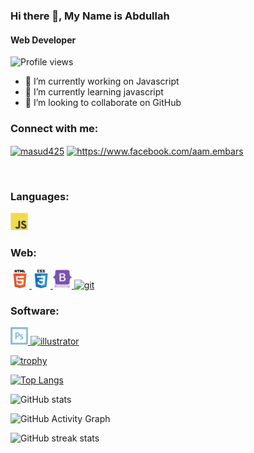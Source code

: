 ### Hi there 👋, My Name is Abdullah 
#### Web Developer 
![Profile views](https://gpvc.arturio.dev/Abdullah149081)  
- 🔭 I’m currently working on Javascript 
- 🌱 I’m currently learning javascript 
- 👯 I’m looking to collaborate on GitHub 
<h3 align="left">Connect with me:</h3>
<p align="left">
<a href="https://linkedin.com/in/masud425" target="blank"><img align="center" src="https://raw.githubusercontent.com/rahuldkjain/github-profile-readme-generator/master/src/images/icons/Social/linked-in-alt.svg" alt="masud425"  width="28px" /></a>
<a href="https://www.facebook.com/aam.embars/?ref=pages_you_manage" target="blank"><img align="center" src="https://raw.githubusercontent.com/rahuldkjain/github-profile-readme-generator/master/src/images/icons/Social/facebook.svg" alt="https://www.facebook.com/aam.embars"  width="28px" /></a> </p><br>
  
<h3 align="left">Languages:</h3>
<p align="left"> 
 <a href="https://developer.mozilla.org/en-US/docs/Web/JavaScript" target="_blank" rel="noreferrer"> <img src="https://raw.githubusercontent.com/devicons/devicon/master/icons/javascript/javascript-original.svg" alt="javascript" width="28" height="28"/> </a>  
 <h3 align="left">Web:</h3>
<p align="left"> 
 <a href="https://www.w3.org/html/" target="_blank" rel="noreferrer"> <img src="https://raw.githubusercontent.com/devicons/devicon/master/icons/html5/html5-original-wordmark.svg" alt="html5" width="30px" /> </a> 
 <a href="https://www.w3schools.com/css/" target="_blank" rel="noreferrer"> <img src="https://raw.githubusercontent.com/devicons/devicon/master/icons/css3/css3-original-wordmark.svg" alt="css3" width="30px" /> </a> 
 <a href="https://getbootstrap.com" target="_blank" rel="noreferrer"> <img src="https://raw.githubusercontent.com/devicons/devicon/master/icons/bootstrap/bootstrap-plain-wordmark.svg" alt="bootstrap" width="30" height="30"/> </a>
<a href="https://git-scm.com/" target="_blank" rel="noreferrer"> <img src="https://www.vectorlogo.zone/logos/git-scm/git-scm-icon.svg" alt="git" width="30" height="30"/> </a> 
 <h3 align="left">Software:</h3>
<p align="left"> 
<a href="https://www.photoshop.com/en" target="_blank" rel="noreferrer"> <img src="https://raw.githubusercontent.com/devicons/devicon/master/icons/photoshop/photoshop-line.svg" alt="photoshop" width="28" height="28"/> </a> <a href="https://www.adobe.com/in/products/illustrator.html" target="_blank" rel="noreferrer"> <img src="https://www.vectorlogo.zone/logos/adobe_illustrator/adobe_illustrator-icon.svg" alt="illustrator" width="28" height="28"/> </a></p>

  
  
[![trophy](https://github-profile-trophy.vercel.app/?username=Abdullah149081)](https://github.com/ryo-ma/github-profile-trophy)
  
[![Top Langs](https://github-readme-stats.vercel.app/api/top-langs/?username=Abdullah149081)](https://github.com/anuraghazra/github-readme-stats)
  
![GitHub stats](https://github-readme-stats.vercel.app/api?username=Abdullah149081&show_icons=true&count_private=true)  
  
![GitHub Activity Graph](https://activity-graph.herokuapp.com/graph?username=Abdullah149081)  
  
![GitHub streak stats](https://github-readme-streak-stats.herokuapp.com/?user=Abdullah149081)  
  






